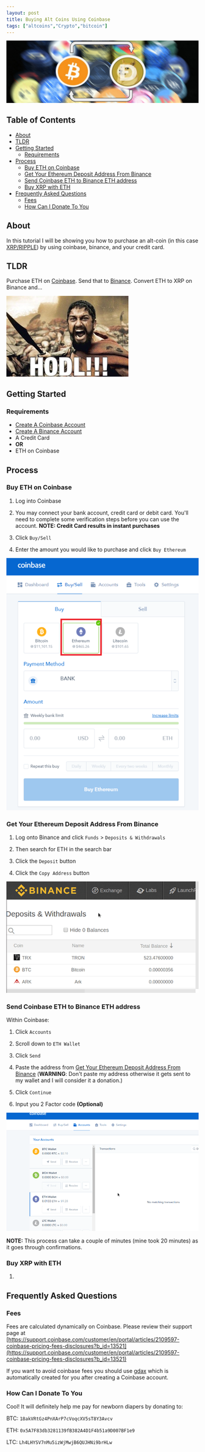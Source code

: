 ```yaml
---
layout: post
title: Buying Alt Coins Using Coinbase
tags: ["altcoins","Crypto","bitcoin"]
---
```


![Hero_Image](https://github.com/aFunnyBit/aFunnyBit.github.io/raw/master/images/coinlogo.jpg "hero_image")


## Table of Contents
- [About](#about)
- [TLDR](#tldr)
- [Getting Started](#getting-started)
  - [Requirements](#requirements)
- [Process](#process)
  - [Buy ETH on Coinbase](#buy-eth-on-coinbase)
  - [Get Your Ethereum Deposit Address From Binance](#get-your-ethereum-deposit-address-from-binance)
  - [Send Coinbase ETH to Binance ETH address](#send-coinbase-eth-to-binance-eth-address)
  - [Buy XRP with ETH](#buy-xrp-with-eth)
- [Frequently Asked Questions](#frequently-asked-questions)
  - [Fees](#fees)
  - [How Can I Donate To You](#how-can-i-donate-to-you)


## About
In this tutorial I will be showing you how to purchase an alt-coin (in this case [XRP/RIPPLE](https://coinmarketcap.com/currencies/ripple/)) by using coinbase, binance, and your credit card.

## TLDR
Purchase ETH on [Coinbase](https://www.coinbase.com/signup). Send that to [Binance](https://www.binance.com/?ref=15119907). Convert ETH to XRP on Binance and...

![hodl](https://github.com/aFunnyBit/aFunnyBit.github.io/raw/master/images/hodl.jpg "hodl")



## Getting Started
### Requirements

- [Create A Coinbase Account](https://www.coinbase.com/signup)
- [Create A Binance Account](https://www.binance.com/?ref=15119907)
- A Credit Card 
- __OR__
- ETH on Coinbase


## Process

### Buy ETH on Coinbase

1. Log into Coinbase

2. You may connect your bank account, credit card or debit card. You'll need to complete some verification steps before you can use the account. __NOTE: Credit Card results in instant purchases__

3. Click `Buy/Sell`

4. Enter the amount you would like to purchase and click `Buy Ethereum`

![BUY ETH](https://github.com/aFunnyBit/aFunnyBit.github.io/raw/master/images/Coinbase-Check-Ethereum-Box.png)

### Get Your Ethereum Deposit Address From Binance

1. Log onto Binance and click `Funds` > `Deposits & Withdrawals`

2. Then search for ETH in the search bar

3. Click the `Deposit` button

4. Click the `Copy Address` button

![deposit ETH](https://github.com/aFunnyBit/aFunnyBit.github.io/raw/master/images/getdepositbinance.gif)

### Send Coinbase ETH to Binance ETH address

Within Coinbase:

1. Click `Accounts`

2. Scroll down to `ETH Wallet`

3. Click `Send`

4. Paste the address from [Get Your Ethereum Deposit Address From Binance](#get-your-ethereum-deposit-address-from-binance) (__WARNING__: Don't paste my address otherwise it gets sent to my wallet and I will consider it a donation.)

5. Click `Continue`

6. Input you 2 Factor code __(Optional)__

![send ETH](https://github.com/aFunnyBit/aFunnyBit.github.io/raw/master/images/sendethtobinancefromcoinbase.gif)

__NOTE:__ This process can take a couple of minutes (mine took 20 minutes) as it goes through confirmations.

### Buy XRP with ETH

1. 




## Frequently Asked Questions

### Fees

Fees are calculated dynamically on Coinbase. Please review their support page at [https://support.coinbase.com/customer/en/portal/articles/2109597-coinbase-pricing-fees-disclosures?b_id=13521](https://support.coinbase.com/customer/en/portal/articles/2109597-coinbase-pricing-fees-disclosures?b_id=13521)

If you want to avoid coinbase fees you should use [gdax](https://www.gdax.com/trade) which is automatically created for you after creating a Coinbase account. 



### How Can I Donate To You

Cool!
It will definitely help me pay for newborn diapers by donating to:

BTC: `18akVRtGz4PnXArP7cVoqcXV5sT8Y3Avcv`

ETH: `0x5A7F83db3281139fB382A4D1F4b51a9D007BF1e9`

LTC: `Lh4LHYSV7nMu5izWjMwjB6QUJHNi9brHLw`


